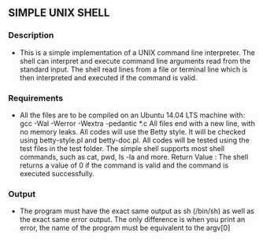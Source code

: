## SIMPLE UNIX SHELL

### Description

- This is a simple implementation of a UNIX command line interpreter. The shell can interpret and execute command line arguments read from the standard input. The shell read lines from a file or terminal line which is then interpreted and executed if the command is valid.

### Requirements
- All the files are to be compiled on an Ubuntu 14.04 LTS machine with: gcc -Wal -Werror -Wextra -pedantic *.c All files end with a new line, with no memory leaks. All codes will use the Betty style. It will be checked using betty-style.pl and betty-doc.pl. All codes will be tested using the test files in the test folder. The simple shell supports most shell commands, such as cat, pwd, ls -la and more. Return Value : The shell returns a value of 0 if the command is valid and the command is executed successfully.

### Output
- The program must have the exact same output as sh (/bin/sh) as well as the exact same error output. The only difference is when you print an error, the name of the program must be equivalent to the argv[0]
